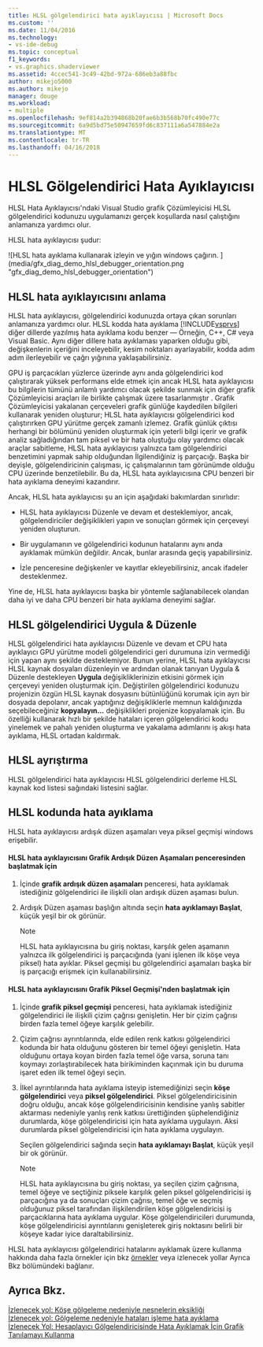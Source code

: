 ```yaml
---
title: HLSL gölgelendirici hata ayıklayıcısı | Microsoft Docs
ms.custom: ''
ms.date: 11/04/2016
ms.technology:
- vs-ide-debug
ms.topic: conceptual
f1_keywords:
- vs.graphics.shaderviewer
ms.assetid: 4ccec541-3c49-42bd-972a-686eb3a88fbc
author: mikejo5000
ms.author: mikejo
manager: douge
ms.workload:
- multiple
ms.openlocfilehash: 9ef814a2b394868b20fae6b3b568b70fc490e77c
ms.sourcegitcommit: 6a9d5bd75e50947659fd6c837111a6a547884e2a
ms.translationtype: MT
ms.contentlocale: tr-TR
ms.lasthandoff: 04/16/2018
---
```

# <a name="hlsl-shader-debugger"></a>HLSL Gölgelendirici Hata Ayıklayıcısı
HLSL Hata Ayıklayıcısı'ndaki Visual Studio grafik Çözümleyicisi HLSL gölgelendirici kodunuzu uygulamanızı gerçek koşullarda nasıl çalıştığını anlamanıza yardımcı olur.  
  
 HLSL hata ayıklayıcısı şudur:  
  
 ![HLSL hata ayıklama kullanarak izleyin ve yığın windows çağırın. ] (media/gfx_diag_demo_hlsl_debugger_orientation.png "gfx_diag_demo_hlsl_debugger_orientation")  
  
## <a name="understanding-the-hlsl-debugger"></a>HLSL hata ayıklayıcısını anlama  
 HLSL hata ayıklayıcısı, gölgelendirici kodunuzda ortaya çıkan sorunları anlamanıza yardımcı olur. HLSL kodda hata ayıklama [!INCLUDE[vsprvs](../../code-quality/includes/vsprvs_md.md)] diğer dillerde yazılmış hata ayıklama kodu benzer — Örneğin, C++, C# veya Visual Basic. Aynı diğer dillere hata ayıklaması yaparken olduğu gibi, değişkenlerin içeriğini inceleyebilir, kesim noktaları ayarlayabilir, kodda adım adım ilerleyebilir ve çağrı yığınına yaklaşabilirsiniz.  
  
 GPU iş parçacıkları yüzlerce üzerinde aynı anda gölgelendirici kod çalıştırarak yüksek performans elde etmek için ancak HLSL hata ayıklayıcısı bu bilgilerin tümünü anlamlı yardımcı olacak şekilde sunmak için diğer grafik Çözümleyicisi araçları ile birlikte çalışmak üzere tasarlanmıştır . Grafik Çözümleyicisi yakalanan çerçeveleri grafik günlüğe kaydedilen bilgileri kullanarak yeniden oluşturur; HLSL hata ayıklayıcısı gölgelendirici kod çalıştırırken GPU yürütme gerçek zamanlı izlemez. Grafik günlük çıktısı herhangi bir bölümünü yeniden oluşturmak için yeterli bilgi içerir ve grafik analiz sağladığından tam piksel ve bir hata oluştuğu olay yardımcı olacak araçlar sabitleme, HLSL hata ayıklayıcısı yalnızca tam gölgelendirici benzetimini yapmak sahip olduğundan İlgilendiğiniz iş parçacığı. Başka bir deyişle, gölgelendiricinin çalışması, iç çalışmalarının tam görünümde olduğu CPU üzerinde benzetilebilir. Bu da, HLSL hata ayıklayıcısına CPU benzeri bir hata ayıklama deneyimi kazandırır.  
  
 Ancak, HLSL hata ayıklayıcısı şu an için aşağıdaki bakımlardan sınırlıdır:  
  
-   HLSL hata ayıklayıcısı Düzenle ve devam et desteklemiyor, ancak, gölgelendiriciler değişiklikleri yapın ve sonuçları görmek için çerçeveyi yeniden oluşturun.  
  
-   Bir uygulamanın ve gölgelendirici kodunun hatalarını aynı anda ayıklamak mümkün değildir. Ancak, bunlar arasında geçiş yapabilirsiniz.  
  
-   İzle penceresine değişkenler ve kayıtlar ekleyebilirsiniz, ancak ifadeler desteklenmez.  
  
 Yine de, HLSL hata ayıklayıcısı başka bir yöntemle sağlanabilecek olandan daha iyi ve daha CPU benzeri bir hata ayıklama deneyimi sağlar.  
  
## <a name="hlsl-shader-edit--apply"></a>HLSL gölgelendirici Uygula & Düzenle  
 HLSL gölgelendirici hata ayıklayıcısı Düzenle ve devam et CPU hata ayıklayıcı GPU yürütme modeli gölgelendirici geri durumuna izin vermediği için yapan aynı şekilde desteklemiyor. Bunun yerine, HLSL hata ayıklayıcısı HLSL kaynak dosyaları düzenleyin ve ardından olanak tanıyan Uygula & Düzenle destekleyen **Uygula** değişikliklerinizin etkisini görmek için çerçeveyi yeniden oluşturmak için. Değiştirilen gölgelendirici kodunuzu projenizin özgün HLSL kaynak dosyasını bütünlüğünü korumak için ayrı bir dosyada depolanır, ancak yaptığınız değişikliklerle memnun kaldığınızda seçebileceğiniz **kopyalayın...**  değişiklikleri projenize kopyalamak için. Bu özelliği kullanarak hızlı bir şekilde hataları içeren gölgelendirici kodu yinelemek ve pahalı yeniden oluşturma ve yakalama adımlarını iş akışı hata ayıklama, HLSL ortadan kaldırmak.  
  
## <a name="hlsl-disassembly"></a>HLSL ayrıştırma  
 HLSL gölgelendirici hata ayıklayıcısı HLSL gölgelendirici derleme HLSL kaynak kod listesi sağındaki listesini sağlar.  
  
## <a name="debugging-hlsl-code"></a>HLSL kodunda hata ayıklama  
 HLSL hata ayıklayıcısı ardışık düzen aşamaları veya piksel geçmişi windows erişebilir.  
  
#### <a name="to-start-the-hlsl-debugger-from-the-graphics-pipeline-stages-window"></a>HLSL hata ayıklayıcısını Grafik Ardışık Düzen Aşamaları penceresinden başlatmak için  
  
1.  İçinde **grafik ardışık düzen aşamaları** penceresi, hata ayıklamak istediğiniz gölgelendirici ile ilişkili olan ardışık düzen aşaması bulun.  
  
2.  Ardışık Düzen aşaması başlığın altında seçin **hata ayıklamayı Başlat**, küçük yeşil bir ok görünür.  
  
    > [!NOTE]
    >  HLSL hata ayıklayıcısına bu giriş noktası, karşılık gelen aşamanın yalnızca ilk gölgelendirici iş parçacığında (yani işlenen ilk köşe veya piksel) hata ayıklar. Piksel geçmişi bu gölgelendirici aşamaları başka bir iş parçacığı erişmek için kullanabilirsiniz.  
  
#### <a name="to-start-the-hlsl-debugger-from-the-graphics-pixel-history"></a>HLSL hata ayıklayıcısını Grafik Piksel Geçmişi'nden başlatmak için  
  
1.  İçinde **grafik piksel geçmişi** penceresi, hata ayıklamak istediğiniz gölgelendirici ile ilişkili çizim çağrısı genişletin. Her bir çizim çağrısı birden fazla temel öğeye karşılık gelebilir.  
  
2.  Çizim çağrısı ayrıntılarında, elde edilen renk katkısı gölgelendirici kodunda bir hata olduğunu gösteren bir temel öğeyi genişletin. Hata olduğunu ortaya koyan birden fazla temel öğe varsa, soruna tanı koymayı zorlaştırabilecek hata birikiminden kaçınmak için bu duruma işaret eden ilk temel öğeyi seçin.  
  
3.  İlkel ayrıntılarında hata ayıklama isteyip istemediğinizi seçin **köşe gölgelendirici** veya **piksel gölgelendirici**. Piksel gölgelendiricisinin doğru olduğu, ancak köşe gölgelendiricisinin kendisine yanlış sabitler aktarması nedeniyle yanlış renk katkısı ürettiğinden şüphelendiğiniz durumlarda, köşe gölgelendiricisi için hata ayıklama uygulayın. Aksi durumlarda piksel gölgelendiricisi için hata ayıklama uygulayın.  
  
     Seçilen gölgelendirici sağında seçin **hata ayıklamayı Başlat**, küçük yeşil bir ok görünür.  
  
    > [!NOTE]
    >  HLSL hata ayıklayıcısına bu giriş noktası, ya seçilen çizim çağrısına, temel öğeye ve seçtiğiniz piksele karşılık gelen piksel gölgelendiricisi iş parçacığına ya da sonuçları çizim çağrısı, temel öğe ve seçmiş olduğunuz piksel tarafından ilişkilendirilen köşe gölgelendiricisi iş parçacıklarına hata ayıklama uygular. Köşe gölgelendiricileri durumunda, köşe gölgelendiricisi ayrıntılarını genişleterek giriş noktasını belirli bir köşeye kadar iyice daraltabilirsiniz.  
  
 HLSL hata ayıklayıcısı gölgelendirici hatalarını ayıklamak üzere kullanma hakkında daha fazla örnekler için bkz [örnekler](graphics-diagnostics-examples.md) veya izlenecek yollar Ayrıca Bkz bölümündeki bağlanır.  
  
## <a name="see-also"></a>Ayrıca Bkz.  
 [İzlenecek yol: Köşe gölgeleme nedeniyle nesnelerin eksikliği](walkthrough-missing-objects-due-to-vertex-shading.md)   
 [İzlenecek yol: Gölgeleme nedeniyle hataları işleme hata ayıklama](walkthrough-debugging-rendering-errors-due-to-shading.md)   
 [İzlenecek Yol: Hesaplayıcı Gölgelendiricisinde Hata Ayıklamak İçin Grafik Tanılamayı Kullanma](walkthrough-using-graphics-diagnostics-to-debug-a-compute-shader.md)